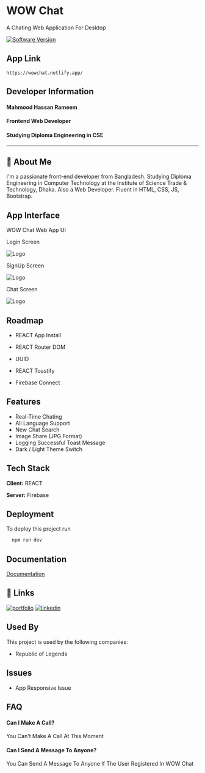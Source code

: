 # WOW Chat

A Chating Web Application For Desktop

[![Software Version](https://img.shields.io/badge/Software_Version-Public_BETA-red.svg)]()

## App Link

```
https://wowchat.netlify.app/
```

## Developer Information

#### **Mahmood Hassan Rameem**

#### Frontend Web Developer

#### Studying Diploma Engineering in CSE

---

## 🚀 About Me

I'm a passionate front-end developer from Bangladesh. Studying Diploma Engineering in Computer Technology at the Institute of Science Trade & Technology, Dhaka. Also a Web Developer. Fluent in HTML, CSS, JS, Bootstrap.

## App Interface

WOW Chat Web App UI

Login Screen

![Logo](https://wowchat.netlify.app/ss/ss1.png)

SignUp Screen

![Logo](https://wowchat.netlify.app/ss/ss2.png)

Chat Screen

![Logo](https://wowchat.netlify.app/ss/ss3.png)

## Roadmap

- REACT App Install

- REACT Router DOM

- UUID

- REACT Toastify

- Firebase Connect

## Features

- Real-Time Chating
- All Language Support
- New Chat Search
- Image Share (JPG Format)
- Logging Successful Toast Message
- Dark / Light Theme Switch

## Tech Stack

**Client:** REACT

**Server:** Firebase

## Deployment

To deploy this project run

```bash
  npm run dev
```

## Documentation

[Documentation](https://getstarted-wowchat.netlify.app/)

## 🔗 Links

[![portfolio](https://img.shields.io/badge/my_portfolio-000?style=for-the-badge&logo=ko-fi&logoColor=white)](https://rameem.netlify.app/)
[![linkedin](https://img.shields.io/badge/linkedin-0A66C2?style=for-the-badge&logo=linkedin&logoColor=white)](https://www.linkedin.com/in/mahmood-hassan-rameem/)

## Used By

This project is used by the following companies:

- Republic of Legends

## Issues

- App Responsive Issue

## FAQ

#### Can I Make A Call?

You Can't Make A Call At This Moment

#### Can I Send A Message To Anyone?

You Can Send A Message To Anyone If The User Registered In WOW Chat
